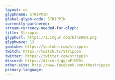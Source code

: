 ```yaml
---
layout: cc
glyphname: STRIPPIN
global-glyph-code: STRIPPIN
currently-partnered: 
stream-currency-needed-for-glyph: 
title: Strippin
glyphurl: https://i.imgur.com/NlhsRQH.png
glyphwave: 13
youtube: https://youtube.com/strippin
twitch: https://twitch.tv/Strippin
twitter: https://twitter.com/strippin
discord: https://discord.gg/aFtM7Gs
other-site: http://www.facebook.com/thestrippin
primary-language: 
---
```


